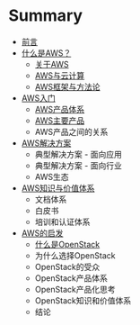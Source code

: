 # Summary

* [前言](前言.md)
* [什么是AWS？](AWS.md)
    * [关于AWS](什么是AWS/关于aws.md)
    * [AWS与云计算](什么是AWS/aws与云计算.md)
    * [AWS框架与方法论](什么是AWS/aws框架和方法论.md)
* [AWS入门](rumen/chapter1.md)
    * [AWS产品体系](aws产品体系.md)
    * [AWS主要产品](rumen/product/README.md)
    * AWS产品之间的关系
* [AWS解决方案](test.md)
    * 典型解决方案 - 面向应用
    * 典型解决方案 - 面向行业
    * AWS生态
* [AWS知识与价值体系](aws知识与价值体系.md)
    * 文档体系
    * 白皮书
    * 培训和认证体系
* [AWS的启发](aws的启发.md)
    * [什么是OpenStack](openstack-what-and-why.md)
    * 为什么选择OpenStack
    * OpenStack的受众
    * OpenStack产品体系
    * OpenStack产品化思考
    * OpenStack知识和价值体系
    * 结论

